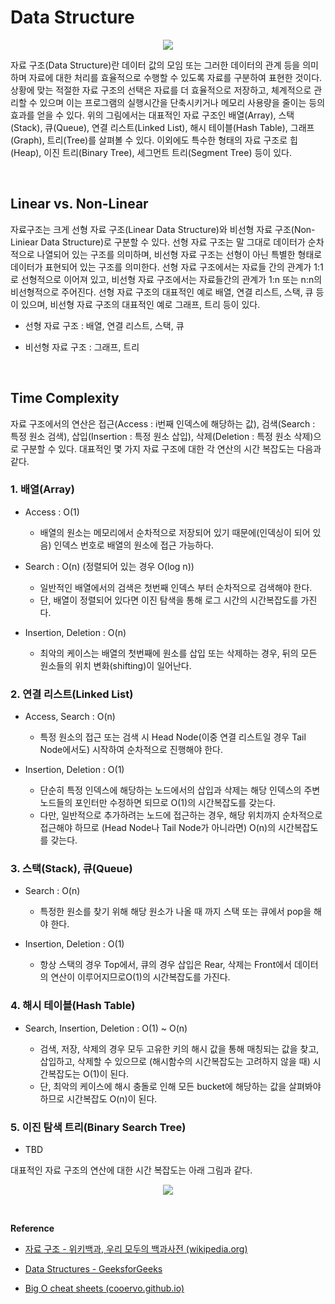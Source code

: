# Data Structure

<p align="center"><img src="https://miro.medium.com/max/1400/1*2rKGJ6h1regwmfMcty3SLw.png"></p>

자료 구조(Data Structure)란 데이터 값의 모임 또는 그러한 데이터의 관계 등을 의미하며 자료에 대한 처리를 효율적으로 수행할 수 있도록 자료를 구분하여 표현한 것이다. 상황에 맞는 적절한 자료 구조의 선택은 자료를 더 효율적으로 저장하고, 체계적으로 관리할 수 있으며 이는 프로그램의 실행시간을 단축시키거나 메모리 사용량을 줄이는 등의 효과를 얻을 수 있다. 위의 그림에서는 대표적인 자료 구조인 배열(Array), 스택(Stack), 큐(Queue), 연결 리스트(Linked List), 해시 테이블(Hash Table), 그래프(Graph), 트리(Tree)를 살펴볼 수 있다. 이외에도 특수한 형태의 자료 구조로 힙(Heap), 이진 트리(Binary Tree), 세그먼트 트리(Segment Tree) 등이 있다.

<br>

## Linear vs. Non-Linear

자료구조는 크게 선형 자료 구조(Linear Data Structure)와 비선형 자료 구조(Non-Liniear Data Structure)로 구분할 수 있다. 선형 자료 구조는 말 그대로 데이터가 순차적으로 나열되어 있는 구조를 의미하며, 비선형 자료 구조는 선형이 아닌 특별한 형태로 데이터가 표현되어 있는 구조를 의미한다. 선형 자료 구조에서는 자료들 간의 관계가 1:1로 선형적으로 이어져 있고, 비선형 자료 구조에서는 자료들간의 관계가 1:n 또는 n:n의 비선형적으로 주어진다. 선형 자료 구조의 대표적인 예로 배열, 연결 리스트, 스택, 큐 등이 있으며, 비선형 자료 구조의 대표적인 예로 그래프, 트리 등이 있다.

- 선형 자료 구조 : 배열, 연결 리스트, 스택, 큐

- 비선형 자료 구조 : 그래프, 트리

<br>

## Time Complexity

자료 구조에서의 연산은 접근(Access : i번째 인덱스에 해당하는 값), 검색(Search : 특정 원소 검색), 삽입(Insertion : 특정 원소 삽입), 삭제(Deletion : 특정 원소 삭제)으로 구분할 수 있다. 대표적인 몇 가지 자료 구조에 대한 각 연산의 시간 복잡도는 다음과 같다. 

### 1. 배열(Array)

- Access : O(1)

  - 배열의 원소는 메모리에서 순차적으로 저장되어 있기 때문에(인덱싱이 되어 있음) 인덱스 번호로 배열의 원소에 접근 가능하다.
- Search : O(n) (정렬되어 있는 경우 O(log n))
  - 일반적인 배열에서의 검색은 첫번째 인덱스 부터 순차적으로 검색해야 한다.
  - 단, 배열이 정렬되어 있다면 이진 탐색을 통해 로그 시간의 시간복잡도를 가진다.
- Insertion, Deletion : O(n)
  - 최악의 케이스는 배열의 첫번째에 원소를 삽입 또는 삭제하는 경우, 뒤의 모든 원소들의 위치 변화(shifting)이 일어난다.

### 2. 연결 리스트(Linked List)

- Access, Search : O(n)

  - 특정 원소의 접근 또는 검색 시 Head Node(이중 연결 리스트일 경우 Tail Node에서도) 시작하여 순차적으로 진행해야 한다.
- Insertion, Deletion : O(1)
  - 단순히 특정 인덱스에 해당하는 노드에서의 삽입과 삭제는 해당 인덱스의 주변 노드들의 포인터만 수정하면 되므로 O(1)의 시간복잡도를 갖는다.
  - 다만, 일반적으로 추가하려는 노드에 접근하는 경우, 해당 위치까지 순차적으로 접근해야 하므로 (Head Node나 Tail Node가 아니라면) O(n)의 시간복잡도를 갖는다.

### 3. 스택(Stack), 큐(Queue)

- Search : O(n)

  - 특정한 원소를 찾기 위해 해당 원소가 나올 때 까지 스택 또는 큐에서 pop을 해야 한다.
- Insertion, Deletion : O(1)
  - 항상 스택의 경우 Top에서, 큐의 경우 삽입은 Rear, 삭제는 Front에서 데이터의 연산이 이루어지므로O(1)의 시간복잡도를 가진다.

### 4. 해시 테이블(Hash Table)

- Search, Insertion, Deletion : O(1) ~ O(n)

  - 검색, 저장, 삭제의 경우 모두 고유한 키의 해시 값을 통해 매칭되는 값을 찾고, 삽입하고, 삭제할 수 있으므로 (해시함수의 시간복잡도는 고려하지 않을 때) 시간복잡도는 O(1)이 된다.
  - 단, 최악의 케이스에 해시 충돌로 인해 모든 bucket에 해당하는 값을 살펴봐야하므로 시간복잡도 O(n)이 된다.

### 5. 이진 탐색 트리(Binary Search Tree)

- TBD

대표적인 자료 구조의 연산에 대한 시간 복잡도는 아래 그림과 같다.

<p align="center"><img src="https://3.bp.blogspot.com/-FKfFL6z0zcI/XlfPWDD-SGI/AAAAAAAAHPk/MQ1l_RovxXgTIJCTReag9FzJRA3TILiYACLcBGAsYHQ/s1600/7365ce00a403fa7605fd2058c80ea65599ce67a2.png"></p>

<br>

**Reference**

- [자료 구조 - 위키백과, 우리 모두의 백과사전 (wikipedia.org)](https://ko.wikipedia.org/wiki/자료_구조)

- [Data Structures - GeeksforGeeks](https://www.geeksforgeeks.org/data-structures/)

- [Big O cheat sheets (cooervo.github.io)](https://cooervo.github.io/Algorithms-DataStructures-BigONotation/index.html)
